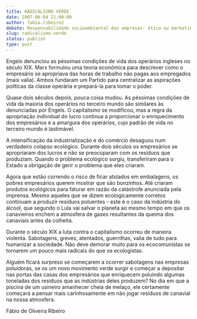 ```yaml
---
title: RADICALISMO VERDE
date: 2007-06-04 21:00:00
author: fabio.ribeiro2
debate: Responsabilidade socioambiental das empresas: ética ou marketing?
slug: radicalismo-verde
status: publish 
type: post
---
```


  

  

  

  

Engels denunciou as péssimas condições de vida dos operários ingleses no século XIX. Marx formulou uma teoria econômica para descrever como o empresário se apropriava das horas de trabalho não pagas aos empregados (mais valia). Ambos fundaram um Partido para centralizar as aspirações políticas da classe operária e prepará-la para tomar o poder.  

  

  

Quase dois séculos depois, pouca coisa mudou. As péssimas condições de vida da maioria dos operários no terceiro mundo são similares às denunciadas por Engels. O capitalismo se modificou, mas a regra da apropriação individual do lucro continua a proporcionar o enriquecimento dos empresários e a amargura dos operários, cujo padrão de vida no terceiro mundo é lastimável.  

  

  

A intensificação da industrialização e do comércio desaguou num verdadeiro colapso ecológico. Durante dois séculos os empresários se apropriaram dos lucros e não se preocuparam com os resíduos que produziam. Quando o problema ecológico surgiu, transferiram para o Estado a obrigação de gerir o problema que eles criaram.  

  

  

Agora que estão correndo o risco de ficar atolados em embalagens, os pobres empresários querem mostrar que são bonzinhos. Até criaram produtos ecológicos para faturar em razão da catástrofe anunciada pela imprensa. Mesmo aqueles que se dizem ecologicamente corretos continuam a produzir resíduos poluentes - este é o caso da indústria do álcool, que segundo o Lula vai salvar o planeta ao mesmo tempo em que os canavieiros enchem a atmosfera de gases resultantes da queima dos canaviais antes da colheita.  

  

  

Durante o século XIX a luta contra o capitalismo ocorreu de maneira violenta. Sabotagens, greves, atentados, guerrilhas, valia de tudo para humanizar a sociedade. Não deve demorar muito para os ecocomunistas se tornarem um pouco mais radicais do que os ecologistas.   

  

  

Alguém ficará surpreso se começarem a ocorrer sabotagens nas empresas poluidoras, se os um novo movimento verde surgir e começar a depositar nas portas das casas dos empresários que enriquecem poluindo algumas toneladas dos resíduos que as indústrias deles produzem? No dia em que a piscina de um usineiro amanhecer cheia de melaço, ele certamente começará a pensar mais carinhosamente em não jogar resíduos de canavial na nossa atmosfera.  

  

  

  

Fábio de Oliveira Ribeiro
